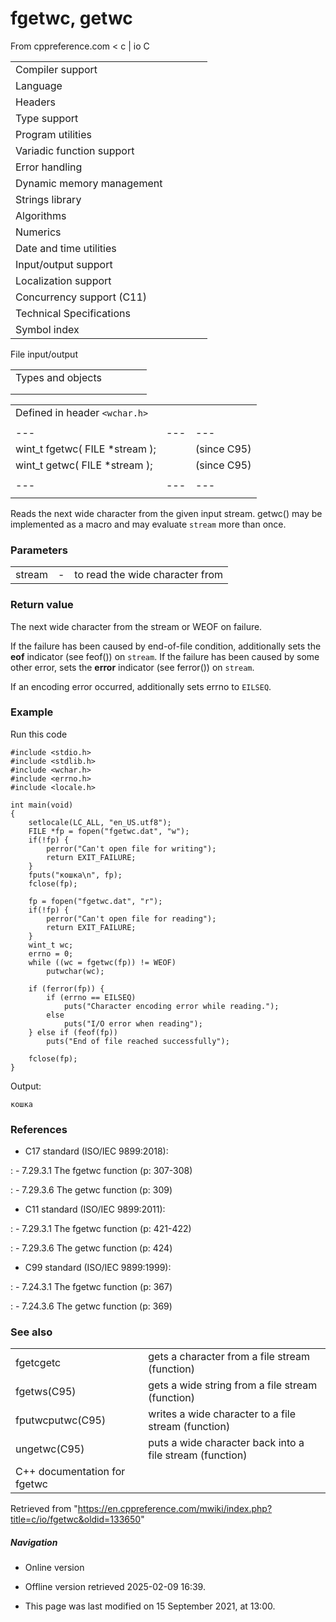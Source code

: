 # fgetwc, getwc

From cppreference.com
< c‎ | io
 C

|  |  |  |  |  |
| --- | --- | --- | --- | --- |
| Compiler support | | | | |
| Language | | | | |
| Headers | | | | |
| Type support | | | | |
| Program utilities | | | | |
| Variadic function support | | | | |
| Error handling | | | | |
| Dynamic memory management | | | | |
| Strings library | | | | |
| Algorithms | | | | |
| Numerics | | | | |
| Date and time utilities | | | | |
| Input/output support | | | | |
| Localization support | | | | |
| Concurrency support (C11) | | | | |
| Technical Specifications | | | | |
| Symbol index | | | | |

 File input/output

|  |  |  |  |  |
| --- | --- | --- | --- | --- |
| Types and objects | | | | |
| |  |  |  |  |  |  |  |  |  |  |  |  |  |  |  |  |  |  |  |  |  |  | | --- | --- | --- | --- | --- | --- | --- | --- | --- | --- | --- | --- | --- | --- | --- | --- | --- | --- | --- | --- | --- | --- | | |  |  |  |  |  | | --- | --- | --- | --- | --- | | stdinstdoutstderr | | | | | | |  |  |  |  |  | | --- | --- | --- | --- | --- | | FILE | | | | | | fpos_t | | | | | |  | | | | | | |
| |  |  |  |  |  | | --- | --- | --- | --- | --- | | Functions | | | | | | File access | | | | | | |  |  |  |  |  | | --- | --- | --- | --- | --- | | fopenfopen_s(C11) | | | | | | freopenfreopen_s(C11) | | | | | | fwide(C95) | | | | | | |  |  |  |  |  | | --- | --- | --- | --- | --- | | setbuf | | | | | | setvbuf | | | | | | fclose | | | | | | fflush | | | | | |  | | | | | | | Unformatted input/output | | | | | | |  |  |  |  |  | | --- | --- | --- | --- | --- | | fgetc | | | | | | fgets | | | | | | fputc | | | | | | fputs | | | | | | getchar | | | | | | getsgets_s(until C11)(C11) | | | | | | putchar | | | | | | puts | | | | | | ungetc | | | | | | |  |  |  |  |  | | --- | --- | --- | --- | --- | | ****fgetwcgetwc****(C95)(C95) | | | | | | fgetws(C95) | | | | | | fputwcputwc(C95)(C95) | | | | | | fputws(C95) | | | | | | getwchar(C95) | | | | | | putwchar(C95) | | | | | | ungetwc(C95) | | | | | |  | | | | | | | Formatted input | | | | | | |  |  |  |  |  | | --- | --- | --- | --- | --- | | scanffscanfsscanfscanf_sfscanf_ssscanf_s(C11)(C11)(C11) | | | | | | wscanffwscanfswscanfwscanf_sfwscanf_sswscanf_s(C95)(C95)(C95)(C11)(C11)(C11) | | | | | | |  |  |  |  |  | | --- | --- | --- | --- | --- | | vscanfvfscanfvsscanfvscanf_svfscanf_svsscanf_s(C99)(C99)(C99)(C11)(C11)(C11) | | | | | | vwscanfvfwscanfvswscanfvwscanf_svfwscanf_svswscanf_s(C99)(C99)(C99)(C11)(C11)(C11) | | | | | | | |  |  |  |  |  | | --- | --- | --- | --- | --- | | Direct input/output | | | | | | |  |  |  |  |  | | --- | --- | --- | --- | --- | | fread | | | | | | |  |  |  |  |  | | --- | --- | --- | --- | --- | | fwrite | | | | | | | Formatted output | | | | | | |  |  |  |  |  | | --- | --- | --- | --- | --- | | printffprintfsprintfsnprintfprintf_sfprintf_ssprintf_ssnprintf_s(C99)(C11)(C11)(C11)(C11) | | | | | | wprintffwprintfswprintfwprintf_sfwprintf_sswprintf_ssnwprintf_s(C95)(C95)(C95)(C11)(C11)(C11)(C11) | | | | | | |  |  |  |  |  | | --- | --- | --- | --- | --- | | vprintfvfprintfvsprintfvsnprintfvprintf_svfprintf_svsprintf_svsnprintf_s(C99)(C11)(C11)(C11)(C11) | | | | | | vwprintfvfwprintfvswprintfvwprintf_svfwprintf_svswprintf_svsnwprintf_s(C95)(C95)(C95)(C11)(C11)(C11)(C11) | | | | | | | File positioning | | | | | | |  |  |  |  |  | | --- | --- | --- | --- | --- | | ftell | | | | | | fgetpos | | | | | | fseek | | | | | | |  |  |  |  |  | | --- | --- | --- | --- | --- | | fsetpos | | | | | | rewind | | | | | |  | | | | | | | Error handling | | | | | | |  |  |  |  |  | | --- | --- | --- | --- | --- | | clearerr | | | | | | feof | | | | | | |  |  |  |  |  | | --- | --- | --- | --- | --- | | ferror | | | | | | perror | | | | | | | Operations on files | | | | | | |  |  |  |  |  | | --- | --- | --- | --- | --- | | remove | | | | | | tmpfiletmpfile_s(C11) | | | | | | |  |  |  |  |  | | --- | --- | --- | --- | --- | | rename | | | | | | tmpnamtmpnam_s(C11) | | | | | | |

|  |  |  |
| --- | --- | --- |
| Defined in header `<wchar.h>` |  |  |
|  |  |  |
| --- | --- | --- |
| wint_t fgetwc( FILE \*stream ); |  | (since C95) |
| wint_t getwc( FILE \*stream ); |  | (since C95) |
|  |  |  |
| --- | --- | --- |
|  |  |  |

Reads the next wide character from the given input stream. getwc() may be implemented as a macro and may evaluate `stream` more than once.

### Parameters

|  |  |  |
| --- | --- | --- |
| stream | - | to read the wide character from |

### Return value

The next wide character from the stream or WEOF on failure.

If the failure has been caused by end-of-file condition, additionally sets the **eof** indicator (see feof()) on `stream`. If the failure has been caused by some other error, sets the **error** indicator (see ferror()) on `stream`.

If an encoding error occurred, additionally sets errno to `EILSEQ`.

### Example

Run this code

```
#include <stdio.h>
#include <stdlib.h>
#include <wchar.h>
#include <errno.h>
#include <locale.h>
 
int main(void)
{
    setlocale(LC_ALL, "en_US.utf8");
    FILE *fp = fopen("fgetwc.dat", "w");
    if(!fp) {
        perror("Can't open file for writing");
        return EXIT_FAILURE;
    }
    fputs("кошка\n", fp);
    fclose(fp);
 
    fp = fopen("fgetwc.dat", "r");
    if(!fp) {
        perror("Can't open file for reading");
        return EXIT_FAILURE;
    }
    wint_t wc;
    errno = 0;
    while ((wc = fgetwc(fp)) != WEOF)
        putwchar(wc);
 
    if (ferror(fp)) {
        if (errno == EILSEQ)
            puts("Character encoding error while reading.");
        else
            puts("I/O error when reading");
    } else if (feof(fp))
        puts("End of file reached successfully");
 
    fclose(fp);
}

```

Output:

```
кошка

```

### References

- C17 standard (ISO/IEC 9899:2018):

:   - 7.29.3.1 The fgetwc function (p: 307-308)

:   - 7.29.3.6 The getwc function (p: 309)

- C11 standard (ISO/IEC 9899:2011):

:   - 7.29.3.1 The fgetwc function (p: 421-422)

:   - 7.29.3.6 The getwc function (p: 424)

- C99 standard (ISO/IEC 9899:1999):

:   - 7.24.3.1 The fgetwc function (p: 367)

:   - 7.24.3.6 The getwc function (p: 369)

### See also

|  |  |
| --- | --- |
| fgetcgetc | gets a character from a file stream   (function) |
| fgetws(C95) | gets a wide string from a file stream   (function) |
| fputwcputwc(C95) | writes a wide character to a file stream   (function) |
| ungetwc(C95) | puts a wide character back into a file stream   (function) |
| C++ documentation for fgetwc | |

Retrieved from "<https://en.cppreference.com/mwiki/index.php?title=c/io/fgetwc&oldid=133650>"

##### Navigation

- Online version
- Offline version retrieved 2025-02-09 16:39.

- This page was last modified on 15 September 2021, at 13:00.